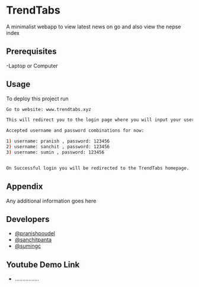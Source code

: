 
# TrendTabs

A minimalist webapp to view latest news on go and also view the nepse index

## Prerequisites

-Laptop or Computer


## Usage
To deploy this project run

```bash
Go to website: www.trendtabs.xyz

This will redirect you to the login page where you will input your username and password.

Accepted username and password combinations for now:

1) username: pranish , password: 123456
2) username: sanchit , password: 123456
3) username: sumin , password: 123456


On Successful login you will be redirected to the TrendTabs homepage.
```


## Appendix

Any additional information goes here


## Developers

- [@pranishpoudel](https://www.linkedin.com/in/pranishpoudel/)
- [@sanchitpanta](https://www.linkedin.com/in/sanchitpanta/)
- [@sumingc](https://www.facebook.com/sumin.gc.90)

## Youtube Demo Link

 - ................

